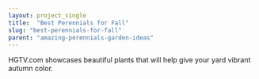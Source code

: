 ```yaml
---
layout: project_single
title:  "Best Perennials for Fall"
slug: "best-perennials-for-fall"
parent: "amazing-perennials-garden-ideas"
---
```

HGTV.com showcases beautiful plants that will help give your yard vibrant autumn color.